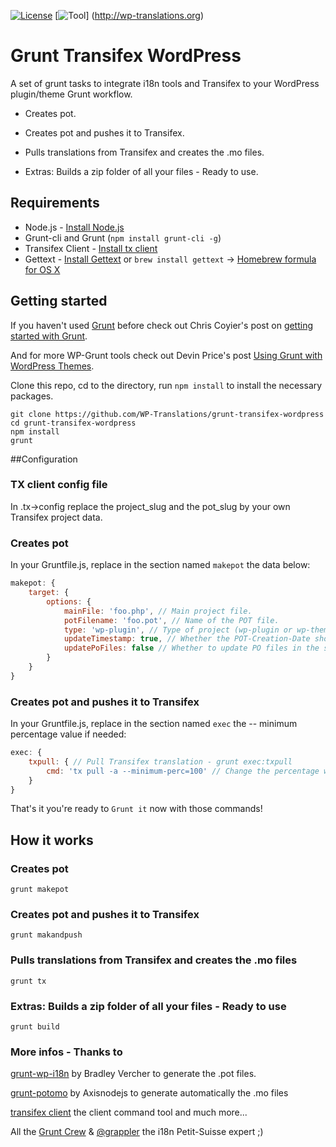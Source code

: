 [![License](https://img.shields.io/badge/license-GPL--2.0%2B-red.svg?style=flat-square)]() [![Tool](https://img.shields.io/badge/wp--translations-used-brightgreen.svg?style=flat-square)] (http://wp-translations.org)
# Grunt Transifex WordPress #

A set of grunt tasks to integrate i18n tools and Transifex to your WordPress plugin/theme Grunt workflow.

* Creates pot.

* Creates pot and pushes it to Transifex.

* Pulls translations from Transifex and creates the .mo files.

* Extras: Builds a zip folder of all your files - Ready to use.

## Requirements

* Node.js - [Install Node.js](https://github.com/joyent/node/wiki/Installing-Node.js-via-package-manager)
* Grunt-cli and Grunt (`npm install grunt-cli -g`)
* Transifex Client - [Install tx client](http://docs.transifex.com/developer/client/setup)
* Gettext - [Install Gettext](https://www.gnu.org/software/gettext/) or `brew install gettext` -> [Homebrew formula for OS X](http://brewformulas.org/Gettext) 

## Getting started

If you haven't used [Grunt](http://gruntjs.com/) before check out Chris Coyier's post on [getting started with Grunt](http://24ways.org/2013/grunt-is-not-weird-and-hard/).

And for more WP-Grunt tools check out Devin Price's post [Using Grunt with WordPress Themes](http://wptheming.com/2014/05/grunt-wordpress-themes/).

Clone this repo, cd to the directory, run `npm install` to install the necessary packages.

```
git clone https://github.com/WP-Translations/grunt-transifex-wordpress
cd grunt-transifex-wordpress
npm install
grunt
```

##Configuration

### TX client config file

In .tx->config replace the project_slug and the pot_slug by your own Transifex project data.

### Creates pot

In your Gruntfile.js, replace in the section named `makepot` the data below:

```js
makepot: {
	target: {
		options: {
			mainFile: 'foo.php', // Main project file.
			potFilename: 'foo.pot', // Name of the POT file.
			type: 'wp-plugin', // Type of project (wp-plugin or wp-theme).
			updateTimestamp: true, // Whether the POT-Creation-Date should be updated without other changes.
			updatePoFiles: false // Whether to update PO files in the same directory as the POT file.
		}
	}
}
```
### Creates pot and pushes it to Transifex

In your Gruntfile.js, replace in the section named `exec`  the -- minimum percentage value if needed:

```js
exec: {
	txpull: { // Pull Transifex translation - grunt exec:txpull
		cmd: 'tx pull -a --minimum-perc=100' // Change the percentage with --minimum-perc=yourvalue
	}
}
```

That's it you're ready to `Grunt it` now with those commands!

## How it works

### Creates pot

`grunt makepot`

### Creates pot and pushes it to Transifex

`grunt makandpush`

### Pulls translations from Transifex and creates the .mo files

`grunt tx`

### Extras: Builds a zip folder of all your files - Ready to use

`grunt build`

### More infos - Thanks to ###

[grunt-wp-i18n](https://github.com/blazersix/grunt-wp-i18n) by Bradley Vercher to generate the .pot files.

[grunt-potomo](https://github.com/axisnodejs/grunt-potomo) by Axisnodejs to generate automatically the .mo files

[transifex client](https://github.com/transifex/transifex-client) the client command tool and much more...

All the [Grunt Crew](https://github.com/gruntjs/) & [@grappler](https://github.com/grappler) the i18n Petit-Suisse expert ;)
